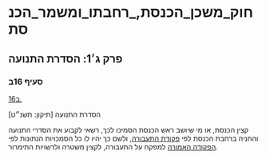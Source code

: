 # חוק_משכן_הכנסת,_רחבתו_ומשמר_הכנסת

## פרק ג׳1: הסדרת התנועה

### סעיף 16ב

[16ב.](https://he.wikisource.org/wiki/%D7%97%D7%95%D7%A7_%D7%9E%D7%A9%D7%9B%D7%9F_%D7%94%D7%9B%D7%A0%D7%A1%D7%AA,_%D7%A8%D7%97%D7%91%D7%AA%D7%95_%D7%95%D7%9E%D7%A9%D7%9E%D7%A8_%D7%94%D7%9B%D7%A0%D7%A1%D7%AA#%D7%A1%D7%A2%D7%99%D7%A3_16%D7%91)

הסדרת התנועה [תיקון: תשנ״ט]

קצין הכנסת, או מי שיושב ראש הכנסת הסמיכו לכך, רשאי לקבוע את הסדרי התנועה והחניה ברחבת הכנסת לפי [פקודת התעבורה](https://he.wikisource.org/wiki/%D7%A4%D7%A7%D7%95%D7%93%D7%AA_%D7%94%D7%AA%D7%A2%D7%91%D7%95%D7%A8%D7%94 "פקודת התעבורה"), ולשם כך יהיו לו כל הסמכויות הנתונות לפי [הפקודה האמורה](https://he.wikisource.org/wiki/%D7%A4%D7%A7%D7%95%D7%93%D7%AA_%D7%94%D7%AA%D7%A2%D7%91%D7%95%D7%A8%D7%94 "פקודת התעבורה") למפקח על התעבורה, לקצין משטרה ולרשויות התימרור.